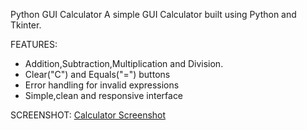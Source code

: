Python GUI Calculator
A simple GUI Calculator built using Python and Tkinter.

FEATURES:
- Addition,Subtraction,Multiplication and Division.
- Clear("C") and Equals("=") buttons
- Error handling for invalid expressions
- Simple,clean and responsive interface

 SCREENSHOT:
 [Calculator Screenshot](https://raw.githubusercontent.com/RashaKhan7510/python-GUI-calculator/main/calculator.png.png)
